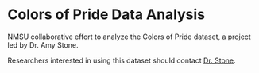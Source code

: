 # Colors of Pride Data Analysis
NMSU collaborative effort to analyze the Colors of Pride dataset, a project led by Dr. Amy Stone. 

Researchers interested in using this dataset should contact [Dr. Stone](https://www.trinity.edu/directory/astone).
